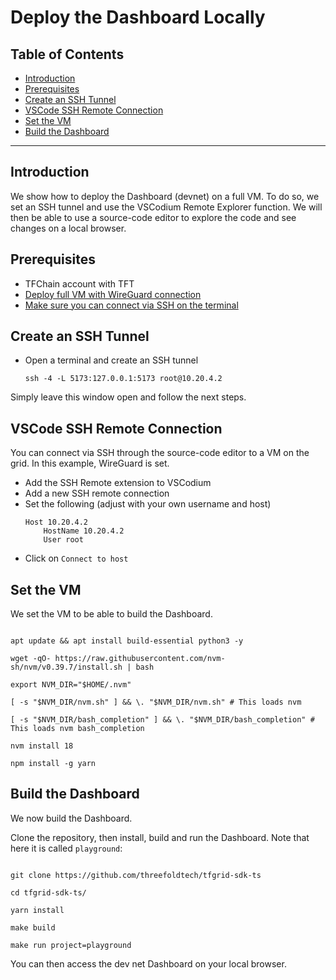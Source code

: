 <h1>Deploy the Dashboard Locally</h1>

<h2>Table of Contents</h2>

- [Introduction](#introduction)
- [Prerequisites](#prerequisites)
- [Create an SSH Tunnel](#create-an-ssh-tunnel)
- [VSCode SSH Remote Connection](#vscode-ssh-remote-connection)
- [Set the VM](#set-the-vm)
- [Build the Dashboard](#build-the-dashboard)

***

## Introduction

We show how to deploy the Dashboard (devnet) on a full VM. To do so, we set an SSH tunnel and use the VSCodium Remote Explorer function. We will then be able to use a source-code editor to explore the code and see changes on a local browser.

## Prerequisites

- TFChain account with TFT
- [Deploy full VM with WireGuard connection](../../system_administrators/getstarted/ssh_guide/ssh_wireguard.md)
- [Make sure you can connect via SSH on the terminal](../../system_administrators/getstarted/ssh_guide/ssh_openssh.md)
  
## Create an SSH Tunnel

- Open a terminal and create an SSH tunnel
    ```
    ssh -4 -L 5173:127.0.0.1:5173 root@10.20.4.2
    ```

Simply leave this window open and follow the next steps.

## VSCode SSH Remote Connection

You can connect via SSH through the source-code editor to a VM on the grid. In this example, WireGuard is set.

- Add the SSH Remote extension to VSCodium
- Add a new SSH remote connection
- Set the following (adjust with your own username and host)
  ``` 
  Host 10.20.4.2
      HostName 10.20.4.2
      User root
  ```
- Click on `Connect to host`

## Set the VM

We set the VM to be able to build the Dashboard.

```

apt update && apt install build-essential python3 -y

wget -qO- https://raw.githubusercontent.com/nvm-sh/nvm/v0.39.7/install.sh | bash

export NVM_DIR="$HOME/.nvm"

[ -s "$NVM_DIR/nvm.sh" ] && \. "$NVM_DIR/nvm.sh" # This loads nvm

[ -s "$NVM_DIR/bash_completion" ] && \. "$NVM_DIR/bash_completion" # This loads nvm bash_completion

nvm install 18

npm install -g yarn

```

## Build the Dashboard

We now build the Dashboard.

Clone the repository, then install, build and run the Dashboard. Note that here it is called `playground`:

```

git clone https://github.com/threefoldtech/tfgrid-sdk-ts

cd tfgrid-sdk-ts/

yarn install

make build

make run project=playground

```

You can then access the dev net Dashboard on your local browser.